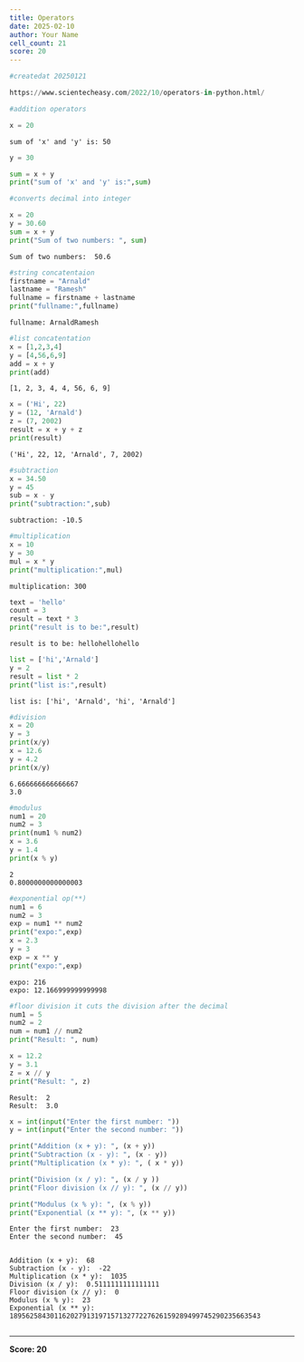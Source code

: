 ```yaml
---
title: Operators
date: 2025-02-10
author: Your Name
cell_count: 21
score: 20
---
```


```python
#createdat 20250121
```


```python
https://www.scientecheasy.com/2022/10/operators-in-python.html/
```


```python
#addition operators
```


```python
x = 20

```

    sum of 'x' and 'y' is: 50



```python
y = 30
```


```python
sum = x + y
print("sum of 'x' and 'y' is:",sum)
```


```python
#converts decimal into integer
```


```python
x = 20 
y = 30.60 
sum = x + y 
print("Sum of two numbers: ", sum) 

```

    Sum of two numbers:  50.6



```python
#string concatentaion 
firstname = "Arnald"
lastname = "Ramesh"
fullname = firstname + lastname
print("fullname:",fullname)
```

    fullname: ArnaldRamesh



```python
#list concatentation
x = [1,2,3,4]
y = [4,56,6,9]
add = x + y
print(add)
```

    [1, 2, 3, 4, 4, 56, 6, 9]



```python
x = ('Hi', 22)
y = (12, 'Arnald')
z = (7, 2002)
result = x + y + z
print(result)

```

    ('Hi', 22, 12, 'Arnald', 7, 2002)



```python
#subtraction
x = 34.50
y = 45
sub = x - y
print("subtraction:",sub)
```

    subtraction: -10.5



```python
#multiplication
x = 10
y = 30
mul = x * y
print("multiplication:",mul)
```

    multiplication: 300



```python
text = 'hello'
count = 3
result = text * 3
print("result is to be:",result)
```

    result is to be: hellohellohello



```python
list = ['hi','Arnald']
y = 2
result = list * 2
print("list is:",result)
```

    list is: ['hi', 'Arnald', 'hi', 'Arnald']



```python
#division
x = 20
y = 3
print(x/y)
x = 12.6
y = 4.2
print(x/y)
```

    6.666666666666667
    3.0



```python
#modulus
num1 = 20
num2 = 3
print(num1 % num2)
x = 3.6
y = 1.4
print(x % y)
```

    2
    0.8000000000000003



```python
#exponential op(**)
num1 = 6
num2 = 3
exp = num1 ** num2
print("expo:",exp)
x = 2.3
y = 3
exp = x ** y
print("expo:",exp)

```

    expo: 216
    expo: 12.166999999999998



```python
#floor division it cuts the division after the decimal
num1 = 5
num2 = 2
num = num1 // num2
print("Result: ", num)

x = 12.2
y = 3.1
z = x // y
print("Result: ", z)

```

    Result:  2
    Result:  3.0



```python
x = int(input("Enter the first number: "))
y = int(input("Enter the second number: "))

print("Addition (x + y): ", (x + y))
print("Subtraction (x - y): ", (x - y))
print("Multiplication (x * y): ", ( x * y))

print("Division (x / y): ", (x / y ))
print("Floor division (x // y): ", (x // y))

print("Modulus (x % y): ", (x % y))
print("Exponential (x ** y): ", (x ** y))

```

    Enter the first number:  23
    Enter the second number:  45


    Addition (x + y):  68
    Subtraction (x - y):  -22
    Multiplication (x * y):  1035
    Division (x / y):  0.5111111111111111
    Floor division (x // y):  0
    Modulus (x % y):  23
    Exponential (x ** y):  18956258430116202791319715713277227626159289499745290235663543



```python

```


---
**Score: 20**